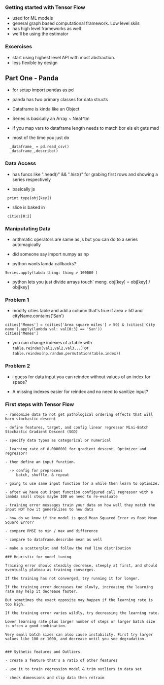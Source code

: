 ### Getting started with Tensor Flow
  - used for ML models
  - general graph based computational framework. Low level skils
  - has high level frameworks as well
  - we'll be using the estimator

### Excercises

  - start using highest level API with most abstraction.
  - less flexible by design

 ## Part One - Panda

  - for setup import pandas as pd
  - panda has two primary classes for data structs

  - Dataframe is kinda like an Object
  - Series is basically an Array ~ Neat^tm

  - if you map vars to dataframe length needs to match bor els eit gets mad

  - most of the time you just do
```
  _dataframe_ = pd.read_csv()
  _dataframe_,describe()
```
  ### Data Access

  - has funcs like ".head()" && ".hist()" for grabing first rows and showing a series respectively

 - basically js
 ```
  print type(obj[key])
 ```

  - slice is baked in
 ```
  cities[0:2]
 ```

  ### Maniputating Data

  - arithmatic operators are same as js but you can do to a series automagically

  - did someone say import numpy as np

  - python wants lamda callbacks?

  ```
  Series.apply(labda thing: thing > 100000 )
  ```

  - python lets you just divide arrays touch` meng.  obj[key] = obj[key] / obj[key]


  ### Problem 1
   - modify cities table and add a column that's true if area > 50 and cityName.contains('San')
   ```
   cities['Memes'] = (cities['Area square miles'] > 50) & (cities['City name'].apply(lambda val: val[0:3] == 'San'))
 cities['Memes']
   ```


   - you can change indexes of a table with `table.reindex[val1,val2,val3,..]` or `table.reindex(np.random.permutation(table.index))`

   ### Problem 2

   - i guess for data input you can reindex without values of an index for space?

   - A missing indexes easier for reindex and no need to sanitize input?


   ### First steps with Tensor Flow

    - randomize data to not get pathological ordering effects that will harm stochastic descent

    - define features, target, and config linear regressor Mini-Batch Stochastic Gradient Descent (SGD)

    - specify data types as categorical or numerical

    - learning rate of 0.0000001 for gradient descent. Optimizer and regressor?

    - then define an input function.

      -> config for preprocess
         batch, shuffle, & repeat

    - going to use same input function for a while then learn to optimize.

    - after we have out input function configured call regressor with a lambda small steps maybe 100 we need to re-evaluate

    - training error messages train your data on how well they match the input NOT how it generalizes to new data

    - how do we know if the model is good Mean Squared Error vs Root Mean Squard Error?

    - compare RMSE to min / max and difference

    - compare to dataframe.describe mean as well

    - make a scatterplot and follow the red line distribution

    ### Heuristic for model tuning

    Training error should steadily decrease, steeply at first, and should eventually plateau as training converges.

    If the training has not converged, try running it for longer.

    If the training error decreases too slowly, increasing the learning rate may help it decrease faster.

    But sometimes the exact opposite may happen if the learning rate is too high.

    If the training error varies wildly, try decreasing the learning rate.

    Lower learning rate plus larger number of steps or larger batch size is often a good combination.

    Very small batch sizes can also cause instability. First try larger values like 100 or 1000, and decrease until you see degradation.


    ### Sythetic features and Outliers

    - create a feature that's a ratio of other features

    - use it to train regression model & trim outliers in data set

    - check dimensions and clip data then retrain






